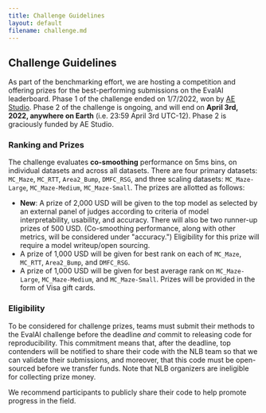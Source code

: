 ```yaml
---
title: Challenge Guidelines
layout: default
filename: challenge.md
---
```


## Challenge Guidelines

As part of the benchmarking effort, we are hosting a competition and offering prizes for the best-performing submissions on the EvalAI leaderboard. Phase 1 of the challenge ended on 1/7/2022, won by [AE Studio](https://ae.studio/). Phase 2 of the challenge is ongoing, and will end on  **April 3rd, 2022, anywhere on Earth** (i.e. 23:59 April 3rd UTC-12). Phase 2 is graciously funded by AE Studio.
 <!-- and will be funded by the SNEL Lab at Emory. -->

### Ranking and Prizes

The challenge evaluates **co-smoothing** performance on 5ms bins, on individual datasets and across all datasets. There are four primary datasets: `MC_Maze`, `MC_RTT`, `Area2_Bump`, `DMFC_RSG`, and three scaling datasets: `MC_Maze-Large`, `MC_Maze-Medium`, `MC_Maze-Small`. The prizes are allotted as follows:

- **New**: A prize of 2,000 USD will be given to the top model as selected by an external panel of judges according to criteria of model interpretability, usability, and accuracy. There will also be two runner-up prizes of 500 USD. (Co-smoothing performance, along with other metrics, will be considered under "accuracy.") Eligibility for this prize will require a model writeup/open sourcing.
- A prize of 1,000 USD will be given for best rank on each of `MC_Maze`, `MC_RTT`, `Area2_Bump`, and `DMFC_RSG`.
- A prize of 1,000 USD will be given for best average rank on `MC_Maze-Large`, `MC_Maze-Medium`, and `MC_Maze-Small`.
Prizes will be provided in the form of Visa gift cards.

### Eligibility

To be considered for challenge prizes, teams must submit their methods to the EvalAI challenge before the deadline *and* commit to releasing code for reproducibility. This commitment means that, after the deadline, top contenders will be notified to share their code with the NLB team so that we can validate their submissions, and moreover, that this code must be open-sourced before we transfer funds.
Note that NLB organizers are ineligible for collecting prize money.

We recommend participants to publicly share their code to help promote progress in the field.


